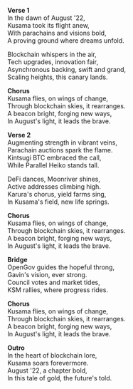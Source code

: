 **Verse 1**\
In the dawn of August '22,\
Kusama took its flight anew,\
With parachains and visions bold,\
A proving ground where dreams unfold.

Blockchain whispers in the air,\
Tech upgrades, innovation fair,\
Asynchronous backing, swift and grand,\
Scaling heights, this canary lands.

**Chorus**\
Kusama flies, on wings of change,\
Through blockchain skies, it rearranges.\
A beacon bright, forging new ways,\
In August's light, it leads the brave.

**Verse 2**\
Augmenting strength in vibrant veins,\
Parachain auctions spark the flame.\
Kintsugi BTC embraced the call,\
While Parallel Heiko stands tall.

DeFi dances, Moonriver shines,\
Active addresses climbing high.\
Karura's chorus, yield farms sing,\
In Kusama's field, new life springs.

**Chorus**\
Kusama flies, on wings of change,\
Through blockchain skies, it rearranges.\
A beacon bright, forging new ways,\
In August's light, it leads the brave.

**Bridge**\
OpenGov guides the hopeful throng,\
Gavin's vision, ever strong.\
Council votes and market tides,\
KSM rallies, where progress rides.

**Chorus**\
Kusama flies, on wings of change,\
Through blockchain skies, it rearranges.\
A beacon bright, forging new ways,\
In August's light, it leads the brave.

**Outro**\
In the heart of blockchain lore,\
Kusama soars forevermore.\
August '22, a chapter bold,\
In this tale of gold, the future's told.
